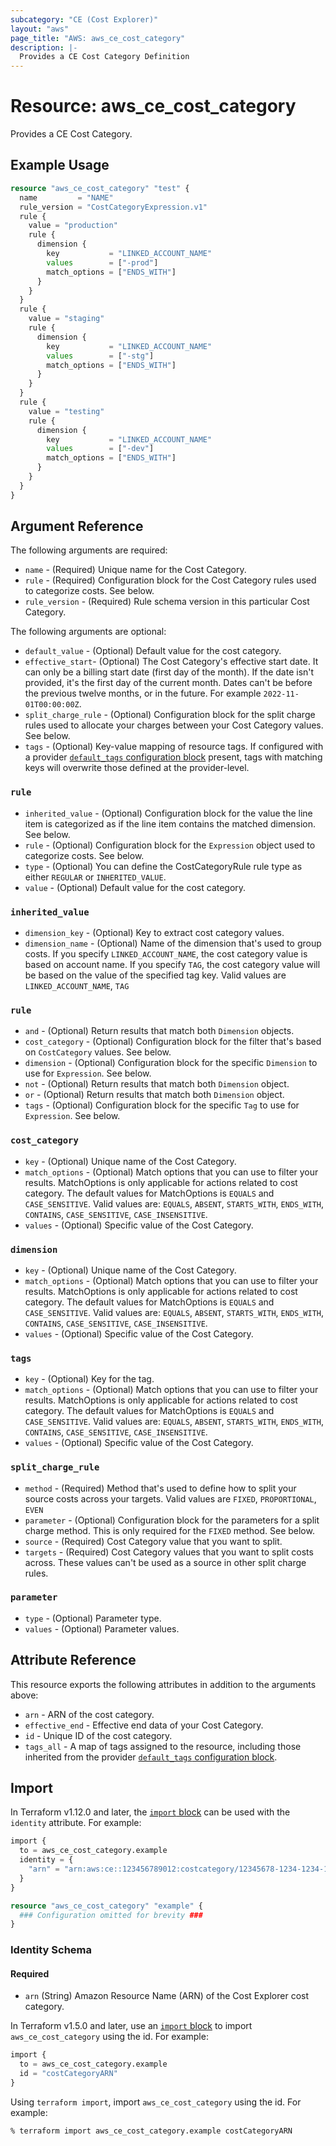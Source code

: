 ```yaml
---
subcategory: "CE (Cost Explorer)"
layout: "aws"
page_title: "AWS: aws_ce_cost_category"
description: |-
  Provides a CE Cost Category Definition
---
```


# Resource: aws_ce_cost_category

Provides a CE Cost Category.

## Example Usage

```terraform
resource "aws_ce_cost_category" "test" {
  name         = "NAME"
  rule_version = "CostCategoryExpression.v1"
  rule {
    value = "production"
    rule {
      dimension {
        key           = "LINKED_ACCOUNT_NAME"
        values        = ["-prod"]
        match_options = ["ENDS_WITH"]
      }
    }
  }
  rule {
    value = "staging"
    rule {
      dimension {
        key           = "LINKED_ACCOUNT_NAME"
        values        = ["-stg"]
        match_options = ["ENDS_WITH"]
      }
    }
  }
  rule {
    value = "testing"
    rule {
      dimension {
        key           = "LINKED_ACCOUNT_NAME"
        values        = ["-dev"]
        match_options = ["ENDS_WITH"]
      }
    }
  }
}
```

## Argument Reference

The following arguments are required:

* `name` - (Required) Unique name for the Cost Category.
* `rule` - (Required) Configuration block for the Cost Category rules used to categorize costs. See below.
* `rule_version` - (Required) Rule schema version in this particular Cost Category.

The following arguments are optional:

* `default_value` - (Optional) Default value for the cost category.
* `effective_start`- (Optional)  The Cost Category's effective start date. It can only be a billing start date (first day of the month). If the date isn't provided, it's the first day of the current month. Dates can't be before the previous twelve months, or in the future. For example `2022-11-01T00:00:00Z`.
* `split_charge_rule` - (Optional) Configuration block for the split charge rules used to allocate your charges between your Cost Category values. See below.
* `tags` - (Optional) Key-value mapping of resource tags. If configured with a provider [`default_tags` configuration block](https://registry.terraform.io/providers/hashicorp/aws/latest/docs#default_tags-configuration-block) present, tags with matching keys will overwrite those defined at the provider-level.

### `rule`

* `inherited_value` - (Optional) Configuration block for the value the line item is categorized as if the line item contains the matched dimension. See below.
* `rule` - (Optional) Configuration block for the `Expression` object used to categorize costs. See below.
* `type` - (Optional) You can define the CostCategoryRule rule type as either `REGULAR` or `INHERITED_VALUE`.
* `value` - (Optional) Default value for the cost category.

### `inherited_value`

* `dimension_key` - (Optional) Key to extract cost category values.
* `dimension_name` - (Optional) Name of the dimension that's used to group costs. If you specify `LINKED_ACCOUNT_NAME`, the cost category value is based on account name. If you specify `TAG`, the cost category value will be based on the value of the specified tag key. Valid values are `LINKED_ACCOUNT_NAME`, `TAG`

### `rule`

* `and` - (Optional) Return results that match both `Dimension` objects.
* `cost_category` - (Optional) Configuration block for the filter that's based on `CostCategory` values. See below.
* `dimension` - (Optional) Configuration block for the specific `Dimension` to use for `Expression`. See below.
* `not` - (Optional) Return results that match both `Dimension` object.
* `or` - (Optional) Return results that match both `Dimension` object.
* `tags` - (Optional) Configuration block for the specific `Tag` to use for `Expression`. See below.

### `cost_category`

* `key` - (Optional) Unique name of the Cost Category.
* `match_options` - (Optional) Match options that you can use to filter your results. MatchOptions is only applicable for actions related to cost category. The default values for MatchOptions is `EQUALS` and `CASE_SENSITIVE`. Valid values are: `EQUALS`,  `ABSENT`, `STARTS_WITH`, `ENDS_WITH`, `CONTAINS`, `CASE_SENSITIVE`, `CASE_INSENSITIVE`.
* `values` - (Optional) Specific value of the Cost Category.

### `dimension`

* `key` - (Optional) Unique name of the Cost Category.
* `match_options` - (Optional) Match options that you can use to filter your results. MatchOptions is only applicable for actions related to cost category. The default values for MatchOptions is `EQUALS` and `CASE_SENSITIVE`. Valid values are: `EQUALS`,  `ABSENT`, `STARTS_WITH`, `ENDS_WITH`, `CONTAINS`, `CASE_SENSITIVE`, `CASE_INSENSITIVE`.
* `values` - (Optional) Specific value of the Cost Category.

### `tags`

* `key` - (Optional) Key for the tag.
* `match_options` - (Optional) Match options that you can use to filter your results. MatchOptions is only applicable for actions related to cost category. The default values for MatchOptions is `EQUALS` and `CASE_SENSITIVE`. Valid values are: `EQUALS`,  `ABSENT`, `STARTS_WITH`, `ENDS_WITH`, `CONTAINS`, `CASE_SENSITIVE`, `CASE_INSENSITIVE`.
* `values` - (Optional) Specific value of the Cost Category.

### `split_charge_rule`

* `method` - (Required) Method that's used to define how to split your source costs across your targets. Valid values are `FIXED`, `PROPORTIONAL`, `EVEN`
* `parameter` - (Optional) Configuration block for the parameters for a split charge method. This is only required for the `FIXED` method. See below.
* `source` - (Required) Cost Category value that you want to split.
* `targets` - (Required) Cost Category values that you want to split costs across. These values can't be used as a source in other split charge rules.

### `parameter`

* `type` - (Optional) Parameter type.
* `values` - (Optional) Parameter values.

## Attribute Reference

This resource exports the following attributes in addition to the arguments above:

* `arn` - ARN of the cost category.
* `effective_end` - Effective end data of your Cost Category.
* `id` - Unique ID of the cost category.
* `tags_all` - A map of tags assigned to the resource, including those inherited from the provider [`default_tags` configuration block](https://registry.terraform.io/providers/hashicorp/aws/latest/docs#default_tags-configuration-block).

## Import

In Terraform v1.12.0 and later, the [`import` block](https://developer.hashicorp.com/terraform/language/import) can be used with the `identity` attribute. For example:

```terraform
import {
  to = aws_ce_cost_category.example
  identity = {
    "arn" = "arn:aws:ce::123456789012:costcategory/12345678-1234-1234-1234-123456789012"
  }
}

resource "aws_ce_cost_category" "example" {
  ### Configuration omitted for brevity ###
}
```

### Identity Schema

#### Required

- `arn` (String) Amazon Resource Name (ARN) of the Cost Explorer cost category.

In Terraform v1.5.0 and later, use an [`import` block](https://developer.hashicorp.com/terraform/language/import) to import `aws_ce_cost_category` using the id. For example:

```terraform
import {
  to = aws_ce_cost_category.example
  id = "costCategoryARN"
}
```

Using `terraform import`, import `aws_ce_cost_category` using the id. For example:

```console
% terraform import aws_ce_cost_category.example costCategoryARN
```
